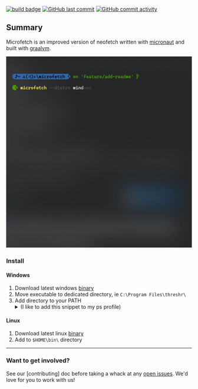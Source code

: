 [![build badge]][build link] [![GitHub last commit]][commit history]
[![GitHub commit activity]][commit frequency]

## Summary

Microfetch is an improved version of neofetch written with [micronaut] and built with [graalvm].

![WindowsTerminal_CdOxKQxCBf.gif](src/docs/WindowsTerminal_CdOxKQxCBf.gif)


### Install

#### Windows


<ol>
    <li>Download latest windows <a href="https://github.com/Jonathan-Zollinger/Microfetch/releases/latest">binary</a></li>
    <li>Move executable to dedicated directory, ie <code>C:\Program Files\threshr\</code></li>
    <li>Add directory to your PATH <details><summary>(I like to add this snippet to my ps profile)</summary>

```PowerShell
"C:\Program Files\threshr\" |
if (!($env:Path -like "*$_*"))
{
    $env:Path = "$( $env:Path );$_"
}
```

</details></li></ol>

#### Linux
<ol>
        <li>Download latest linux <a href="https://github.com/Jonathan-Zollinger/Microfetch/releases/latest">binary</a></li>
        <li>Add to <code>$HOME\bin\</code> directory</li>
</ol>

___

### Want to get involved?

See our [contributing] doc before taking a whack at any [open issues]. We'd love for you to work with us!


[build badge]:https://img.shields.io/github/actions/workflow/status/Jonathan-Zollinger/Microfetch/gradle.yml?style=plastic&logo=github&label=Gradle%20Build&link=https%3A%2F%2Fgithub.com%2FJonathan-Zollinger%2FMicrofetch%2Factions%20build-status%20

[build link]:https://github.com/Jonathan-Zollinger/Microfetch/actions/workflows/maven.yml

[open issues]:https://github.com/Jonathan-Zollinger/Microfetch/issues"open-issues"

[//]: # ([contributing]:Contributing.md)

[GitHub code size in bytes]:https://img.shields.io/github/languages/code-size/Jonathan-Zollinger/Microfetch?style=plastic%20project-size%20

[download link]:https://github.com/Jonathan-Zollinger/Microfetch/archive/refs/heads/main.zip

[license]:https://img.shields.io/github/license/Jonathan-Zollinger/Microfetch?style=plastic"GPL-3-License"

[//]: # ([license file]:LICENSE)

[GitHub last commit]:https://img.shields.io/github/last-commit/Jonathan-Zollinger/Microfetch/main?style=plastic%20most-recent-commit

[commit history]:https://github.com/Jonathan-Zollinger/Microfetch/commits/main

[GitHub commit activity]:https://img.shields.io/github/commit-activity/y/Jonathan-Zollinger/Microfetch?style=plastic"commit-frequency"

[commit frequency]:https://github.com/Jonathan-Zollinger/Microfetch/graphs/code-frequency

[micronaut]:https://micronaut.io/
[graalvm]:https://micronaut.io/2019/04/26/micronaut-and-graalvm-the-ultimate-recipe-for-fast-lightweight-powerful-apps/
